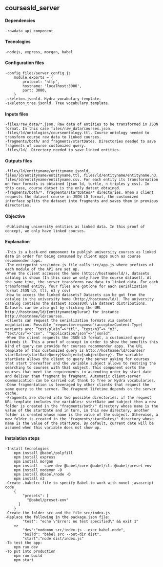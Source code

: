 ## coursesld_server
#### Dependencies
    -rawdata_api component
#### Tecnologies
    -nodejs, express, morgan, babel
#### Configuration files
	-config_files/server_config.js 
		module.exports = {
		    protocol: 'http',
		    hostname: 'localhost:3000',
		    port: 3000,
		}
	-skeleton.jsonld. Hydra vocabulary template.
	-skeleton_tree.jsonld. Tree vocabulary template.
#### Inputs files 
	-files/raw_data/*.json. Raw data of entities to be transformed in JSON format. In this case files/raw_data/courses.json.
	-files/ld/ontologies/courseontology.ttl. Course ontology needed to transform course raw data to linked courses.
	-fragments/both/ and fragments/startDates. Directories needed to save fragments of course customized query.
	-files/ld/. Directory needed to save linked entities.
#### Outputs files
	-files/ld/entityname/entityname.jsonld, files/ld/entityname/entityname.ttl, files/ld/entityname/entityname.n3, files/ld/entityname/entityname.csv. For each entity its transformation on four formats is obtained (json ld, turtle, n triples y csv). In this case, course datset is the only datset obtained.
	-fragments/both/*, fragments/startDates/* directories. When a client requests the dataset course in JSON LD format, the customized interface splits the dataset into fragments and saves them in previous directories.
#### Objective
    -Publishing university entities as linked data. In this proof of concept, we only have linked courses. 
#### Explanation
	-This is a back-end component to publish university courses as linked data in order for being consumed by client apps such as course recommender apps.
	-The entrypoint src/index.js file calls src/app.js where prefixes of each module of the API are set up.
    -When the client accesses the home (http://hostname/ld/), datasets catalog is shown (In this case we only have the course dataset). At the same time, the server transforms raw data to linked data. For each transformed entity, four files are got(one for each serialization format JSON LD, ttl, n3 y csv) 
    -How to access the linked datasets? Datasets can be got from the catalog in the university home (http://hostname/ld/). The university catalog contains the dataset accessURl via dataset distributions. Datasets can be also got by clicking the URL http://hostname/ld/{entitynameinplurar} for instance http://hostname/ld/courses.
	-Clients can request the serialization formats via content negotiation. Possible "request=>response"(accept=>Content-Type) variants are: ”text/plain”=>"ttl", ”text/n3”=> "n3", ”text/csv”=>"csv", ”"application/json”=>"jsonld". 
	-When the client requests the JSON LD format, a customized query attends it. This a proof of concept in order to show the benefits this kind of query can provide for courses recommender apps. The URL template of this customized query is http://hostname/ld/courses?startDate={startDateQuery}&subject={subjectQuery}. The variable startDate allows the client to query the server asking for courses that start thereafter and the variable subject allows to restring the searching to courses with that subject. This component sorts the courses that meet the requirements in ascending order by start date and deliver them fragment by fragment. Automatic client-server communication can be carried out thank to Tree or Hydra vocabularies.  
    -Done fragmentation is leveraged by other clients that request the same query to the server. The fragment lifetime depends on the server cache.  
    -Fragments are stored into two possible directories: if the request URL template includes the variables: startDate and subject then a new folder is created in the "fragments/both/" directory whose name is the value of the startDate and in turn, in this new directory, another folder is created whose name is the value of the subject. Otherwise, a new folder is created in the "fragments/startDates/" directory whose name is the value of the startDate. By default, current date will be assumed when this variable does not show up.
#### Instalation steps
    -Install tecnologies
		npm install @babel/polyfill 
		npm install express
		npm install morgan 
		npm install --save-dev @babel/core @babel/cli @babel/preset-env  
		npm install nodemon -D 
		npm install @babel/node -D 
		npm install n3
	-Create .babelrc file to specify Babel to work with novel javascript code
		{
		    "presets": [
  		      "@babel/preset-env"
  		  ]
		} 
	-Create the folder src and the file src/index.js
	-Replace the following in the package.json file:
		    "test": "echo \"Error: no test specified\" && exit 1" 
        =>	
            "dev":"nodemon src/index.js --exec babel-node",  
			"build": "babel src --out-dir dist",  
			"start":"node dist/index.js"	
	-To test the app:
		npm run dev
	-To put into production
		npm run build 
		npm start 
